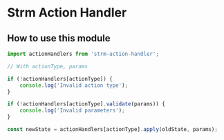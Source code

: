 # Strm Action Handler


## How to use this module

``` javascript
import actionHandlers from 'strm-action-handler';

// With actionType, params

if (!actionHandlers[actionType]) {
    console.log('Invalid action type');
}

if (!actionHandlers[actionType].validate(params)) {
    console.log('Invalid parameters');
}

const newState = actionHandlers[actionType].apply(oldState, params);

```